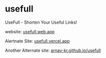 # usefull
UseFull - Shorten Your Useful Links!

website: [usefull.web.app](https://usefull.web.app/)

Alertnate Site: [usefull.vercel.app](https://usefull.vercel.app)

Another Alternate site: [arnav-kr.github.io/usefull](https://arnav-kr.github.io/usefull)
